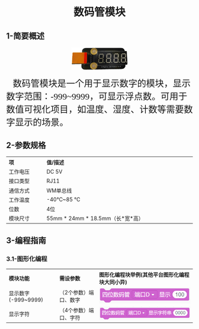 <div align=center>
<h1 class="text-center">数码管模块</h1>
</div>

## **1-简要概述**

<div align=center>
<img src="docs/electronic_modules/rj11/four_digital_dispaly_module/20200306-162304.png" width=30%>
</div>

<p>
    <span style="font-family: 宋体, SimSun; font-size: 24px;">&nbsp; &nbsp;数码管模块是一个用于显示数字的模块，显示数字范围：-999~9999，可显示浮点数。可用于数值可视化项目，如温度、湿度、计数等需要数字显示的场景。</span>
</p>

## **2-参数规格**

<!-- Table goes in the document BODY -->
<table class="imagetable" style="display: table; text-align: left;">
<tr>
    <th>项</th><th>值/描述</th>
</tr>
<tr>
    <td>工作电压</td><td>DC 5V</td>
</tr>
<tr>
    <td>接口类型</td><td>RJ11</td>
</tr>
<tr>
    <td>通信方式</td><td>WM单总线</td>
</tr>
<tr>
    <td>工作温度</td><td>-40℃~85 ℃</td>
</tr>
<tr>
    <td>位数</td><td>4位</td>
</tr>
<tr>
    <td>模块尺寸</td><td>55mm * 24mm * 18.5mm（长*宽*高）</td>
</tr>
</table>

## **3-编程指南**
### **3.1-图形化编程**

<table class="imagetable" style="display: table; text-align: left;">
<tr>
    <th>模块功能</th><th>需设参数</th><th>图形化编程块举例(其他平台图形化编程块大同小异)</th>
</tr>
<tr>
    <td>显示数字(-999~9999)</td><td>（2个参数）端口、数字</td><td><img src="docs/electronic_modules/rj11/four_digital_dispaly_module/20200303-111729.png"></td>
</tr>
<tr>
    <td>显示字符</td><td>（4个参数）端口、字符</td><td><img src="docs/electronic_modules/rj11/four_digital_dispaly_module/6A59DA87-058E-4964-ACB7-C13140739F54.png"></td>
</tr>
</table>

